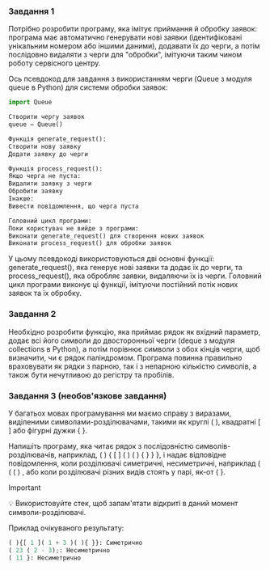 ### Завдання 1

Потрібно розробити програму, яка імітує приймання й обробку заявок: програма має автоматично генерувати нові заявки (ідентифіковані унікальним номером або іншими даними), додавати їх до черги, а потім послідовно видаляти з черги для "обробки", імітуючи таким чином роботу сервісного центру.

Ось псевдокод для завдання з використанням черги (Queue з модуля queue в Python) для системи обробки заявок:

```Python
import Queue

Створити чергу заявок
queue = Queue()

Функція generate_request():
Створити нову заявку
Додати заявку до черги

Функція process_request():
Якщо черга не пуста:
Видалити заявку з черги
Обробити заявку
Інакше:
Вивести повідомлення, що черга пуста

Головний цикл програми:
Поки користувач не вийде з програми:
Виконати generate_request() для створення нових заявок
Виконати process_request() для обробки заявок
```

У цьому псевдокоді використовуються дві основні функції: generate_request(), яка генерує нові заявки та додає їх до черги, та process_request(), яка обробляє заявки, видаляючи їх із черги. Головний цикл програми виконує ці функції, імітуючи постійний потік нових заявок та їх обробку.

### Завдання 2

Необхідно розробити функцію, яка приймає рядок як вхідний параметр, додає всі його символи до двосторонньої черги (deque з модуля collections в Python), а потім порівнює символи з обох кінців черги, щоб визначити, чи є рядок паліндромом. Програма повинна правильно враховувати як рядки з парною, так і з непарною кількістю символів, а також бути нечутливою до регістру та пробілів.

### Завдання 3 (необов'язкове завдання)

У багатьох мовах програмування ми маємо справу з виразами, виділеними символами-розділювачами, такими як круглі ( ), квадратні [ ] або фігурні дужки { }.

Напишіть програму, яка читає рядок з послідовністю символів-розділювачів, наприклад, ( ) { [ ] ( ) ( ) { } } }, і надає відповідне повідомлення, коли розділювачі симетричні, несиметричні, наприклад ( ( ( ) , або коли розділювачі різних видів стоять у парі, як-от ( }.

> [!IMPORTANT]
>
> 💡 Використовуйте стек, щоб запам'ятати відкриті в даний момент символи-розділювачі.

Приклад очікуваного результату:

```Python
( ){[ 1 ]( 1 + 3 )( ){ }}: Симетрично
( 23 ( 2 - 3);: Несиметрично
( 11 }: Несиметрично
```

